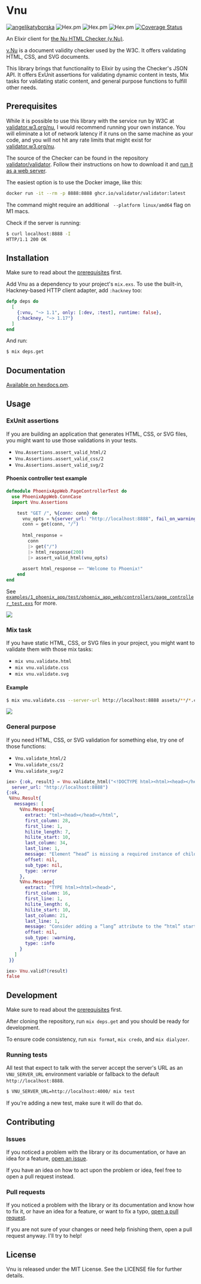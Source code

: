 # Vnu

[![angelikatyborska](https://circleci.com/gh/angelikatyborska/vnu-elixir.svg?style=shield)](https://circleci.com/gh/angelikatyborska/vnu-elixir)
![Hex.pm](https://img.shields.io/hexpm/v/vnu)
![Hex.pm](https://img.shields.io/hexpm/dt/vnu)
![Hex.pm](https://img.shields.io/hexpm/l/vnu)
[![Coverage Status](https://coveralls.io/repos/github/angelikatyborska/vnu-elixir/badge.svg?branch=master)](https://coveralls.io/github/angelikatyborska/vnu-elixir?branch=master)

An Elixir client for [the Nu HTML Checker (v.Nu)](https://validator.w3.org/nu/).

[v.Nu](https://validator.w3.org/nu/) is a document validity checker used by the W3C.
It offers validating HTML, CSS, and SVG documents.

This library brings that functionality to Elixir by using the Checker's JSON API.
It offers ExUnit assertions for validating dynamic content in tests, Mix tasks for validating static content, and general purpose functions to fulfill other needs.

## Prerequisites

While it is possible to use this library with the service run by W3C at [validator.w3.org/nu](https://validator.w3.org/nu/),
I would recommend running your own instance. You will eliminate a lot of network latency if it runs on the same machine as your code, and you will not hit any rate limits that might exist for [validator.w3.org/nu](https://validator.w3.org/nu/).

The source of the Checker can be found in the repository [validator/validator](https://github.com/validator/validator).
Follow their instructions on how to download it and [run it as a web server](https://github.com/validator/validator#standalone-web-server).

The easiest option is to use the Docker image, like this:
```bash
docker run -it --rm -p 8888:8888 ghcr.io/validator/validator:latest
```

The command might require an additional ` --platform linux/amd64` flag on M1 macs.

Check if the server is running:
```bash
$ curl localhost:8888 -I
HTTP/1.1 200 OK
```

## Installation

Make sure to read about the [prerequisites](#prerequisites) first.

Add Vnu as a dependency to your project's `mix.exs`. To use the built-in, Hackney-based HTTP client adapter, add `:hackney` too:

```elixir
defp deps do
  [
    {:vnu, "~> 1.1", only: [:dev, :test], runtime: false},
    {:hackney, "~> 1.17"}
  ]
end
```

And run:

```bash
$ mix deps.get
```

## Documentation

[Available on hexdocs.pm](https://hexdocs.pm/vnu/api-reference.html).

## Usage

### ExUnit assertions

If you are building an application that generates HTML, CSS, or SVG files, you might want to use those validations in your tests.

- `Vnu.Assertions.assert_valid_html/2`
- `Vnu.Assertions.assert_valid_css/2`
- `Vnu.Assertions.assert_valid_svg/2`

#### Phoenix controller test example

```elixir
defmodule PhoenixAppWeb.PageControllerTest do
  use PhoenixAppWeb.ConnCase
  import Vnu.Assertions

    test "GET /", %{conn: conn} do
      vnu_opts = %{server_url: "http://localhost:8888", fail_on_warnings: true}
      conn = get(conn, "/")
      
      html_response =
        conn
        |> get("/")
        |> html_response(200)
        |> assert_valid_html(vnu_opts)
      
      assert html_response =~ "Welcome to Phoenix!"
    end
end
```

See [`examples/1_phoenix_app/test/phoenix_app_web/controllers/page_controller_test.exs`](https://github.com/angelikatyborska/vnu-elixir/blob/master/examples/1_phoenix_app/test/phoenix_app_web/controllers/page_controller_test.exs) for more.

![](examples/1_phoenix_app_failing_test.png)

### Mix task

If you have static HTML, CSS, or SVG files in your project, you might want to validate them with those mix tasks:

- `mix vnu.validate.html`
- `mix vnu.validate.css`
- `mix vnu.validate.svg`

#### Example

```bash
$ mix vnu.validate.css --server-url http://localhost:8888 assets/**/*.css
```

![](examples/1_phoenix_app_failing_mix_task.png)

### General purpose

If you need HTML, CSS, or SVG validation for something else, try one of those functions:

- `Vnu.validate_html/2`
- `Vnu.validate_css/2`
- `Vnu.validate_svg/2`

```elixir
iex> {:ok, result} = Vnu.validate_html("<!DOCTYPE html><html><head></head></html>",
  server_url: "http://localhost:8888")
{:ok,
 %Vnu.Result{
   messages: [
     %Vnu.Message{
       extract: "tml><head></head></html",
       first_column: 28,
       first_line: 1,
       hilite_length: 7,
       hilite_start: 10,
       last_column: 34,
       last_line: 1,
       message: "Element “head” is missing a required instance of child element “title”.",
       offset: nil,
       sub_type: nil,
       type: :error
     },
     %Vnu.Message{
       extract: "TYPE html><html><head>",
       first_column: 16,
       first_line: 1,
       hilite_length: 6,
       hilite_start: 10,
       last_column: 21,
       last_line: 1,
       message: "Consider adding a “lang” attribute to the “html” start tag to declare the language of this document.",
       offset: nil,
       sub_type: :warning,
       type: :info
     }
   ]
 }}

iex> Vnu.valid?(result)
false
```

## Development

Make sure to read about the [prerequisites](#prerequisites) first.

After cloning the repository, run `mix deps.get` and you should be ready for development.

To ensure code consistency, run `mix format`, `mix credo`, and `mix dialyzer`.

### Running tests

All test that expect to talk with the server accept the server's URL as an `VNU_SERVER_URL` environment variable or fallback to the default `http://localhost:8888`.

```bash
$ VNU_SERVER_URL=http://localhost:4000/ mix test 
```

If you're adding a new test, make sure it will do that do.

## Contributing

### Issues

If you noticed a problem with the library or its documentation, or have an idea for a feature, [open an issue](https://github.com/angelikatyborska/vnu-elixir/issues/new).

If you have an idea on how to act upon the problem or idea, feel free to open a pull request instead.

### Pull requests

If you noticed a problem with the library or its documentation and know how to fix it, or have an idea for a feature, or want to fix a typo, [open a pull request](https://github.com/angelikatyborska/vnu-elixir/pull/new/master).

If you are not sure of your changes or need help finishing them, open a pull request anyway. I'll try to help!

## License

Vnu is released under the MIT License. See the LICENSE file for further details.
